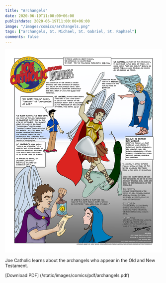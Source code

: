 ```yaml
---
title: "Archangels"
date: 2020-06-19T11:00:00+06:00
publishdate: 2020-06-19T11:00:00+06:00
image: "/images/comics/archangels.png"
tags: ["archangels, St. Michael, St. Gabriel, St. Raphael"]
comments: false
---
```

![archangels](/static/images/comics/archangels.png)


Joe Catholic learns about the archangels who appear in the Old and New Testament.


[Download PDF] (/static/images/comics/pdf/archangels.pdf)
